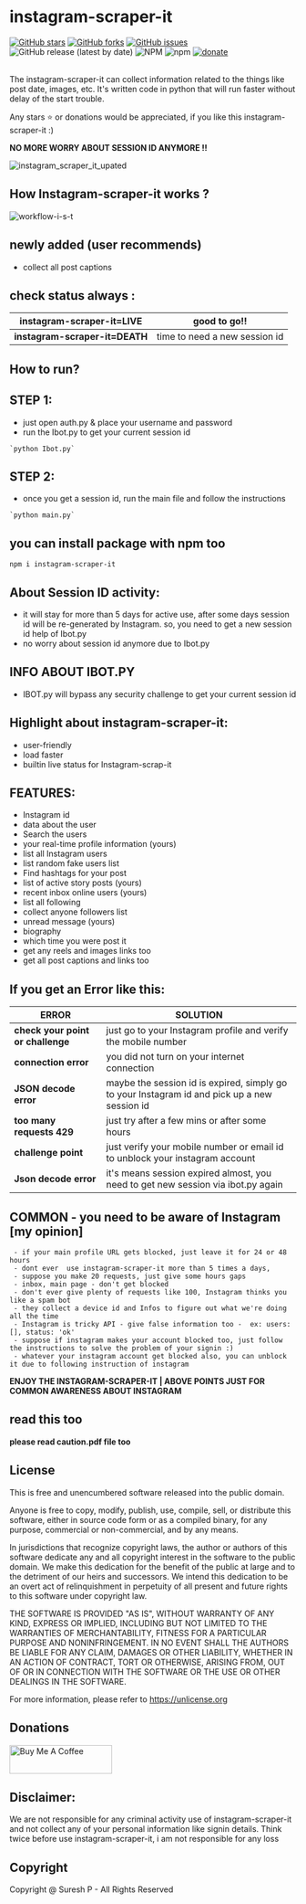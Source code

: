 <div align="left">
<h1> instagram-scraper-it </h1>
</div>
<div align="left">
<a href="https://github.com/sureshpandiyan1/instagram-scraper-it/stargazers"><img alt="GitHub stars" src="https://img.shields.io/github/stars/sureshpandiyan1/instagram-scraper-it"></a>
<a href="https://github.com/sureshpandiyan1/instagram-scraper-it/network"><img alt="GitHub forks" src="https://img.shields.io/github/forks/sureshpandiyan1/instagram-scraper-it"></a>
<a href="https://github.com/sureshpandiyan1/instagram-scraper-it/issues"><img alt="GitHub issues" src="https://img.shields.io/github/issues/sureshpandiyan1/instagram-scraper-it"></a>
<img alt="GitHub release (latest by date)" src="https://img.shields.io/github/v/release/sureshpandiyan1/instagram-scraper-it">
<img alt="NPM" src="https://img.shields.io/npm/l/instagram-scraper-it?color=green">
<img alt="npm" src="https://img.shields.io/npm/dt/instagram-scraper-it?label=npm-downloads">
<a href="#dnts"><img alt="donate" src="https://img.shields.io/badge/donate-orange"></a>
</div>

<br>

The instagram-scraper-it can collect information related to the things like post date, images, etc.
 It's written code in python that will run faster without delay of the start trouble.

Any stars ⭐ or donations would be appreciated, if you like this instagram-scraper-it :) 



**NO MORE WORRY ABOUT SESSION ID ANYMORE !!**

![instagram_scraper_it_upated](https://user-images.githubusercontent.com/112636345/195976765-b4da7ecc-bbb0-40aa-a1f9-d0abcbc912ab.jpg)


## How Instagram-scraper-it works ?

![workflow-i-s-t](https://user-images.githubusercontent.com/112636345/188807597-cae1d087-03f1-4f44-9f64-d310c8d75bda.jpg)

## newly added (user recommends)
 - collect all post captions
 
## check status always :

| **instagram-scraper-it=LIVE**  | good to go!!                  |
|--------------------------------|-------------------------------|
| **instagram-scraper-it=DEATH** | time to need a new session id |


## How to run? 

## STEP 1:
   - just open auth.py & place your username and password
   - run the Ibot.py to get your current session id
    
    `python Ibot.py`

## STEP 2:
   - once you get a session id, run the main file and follow the instructions
    
    `python main.py`
   
## you can install package with npm too

    npm i instagram-scraper-it


## About Session ID activity:
- it will stay for more than 5 days for active use, 
      after some days session id will be re-generated by Instagram.
      so, you need to get a new session id help of Ibot.py
- no worry about session id anymore due to Ibot.py

## INFO ABOUT IBOT.PY

 - IBOT.py will bypass any security challenge to get your current session id 

## Highlight about instagram-scraper-it:
- user-friendly
- load faster
- builtin live status for Instagram-scrap-it


## FEATURES:
   - Instagram id
   - data about the user
   - Search the users
   - your real-time profile information (yours)
   - list all Instagram users
   - list random fake users list
   - Find hashtags for your post
   - list of active story posts (yours)
   - recent inbox online users (yours)
   - list all following
   - collect anyone followers list
   - unread message (yours)
   - biography
   - which time you were post it
   - get any reels and images links too
   - get all post captions and links too


## If you get an Error like this:

| **ERROR**                         | **SOLUTION**                                                                                 |
|-----------------------------------|----------------------------------------------------------------------------------------------|
| **check your point or challenge** | just go to your Instagram profile and verify the mobile number                               |
| **connection error**              | you did not turn on your internet connection                                                 | 
| **JSON decode error**             | maybe the session id is expired, simply go to your Instagram id and pick up a new session id |
| **too many requests 429**         | just try after a few mins or after some hours                                                |
| **challenge point**               | just verify your mobile number or email id to unblock your instagram account                 |
| **Json decode error**             | it's means session expired almost, you need to get new session via ibot.py again             |



## COMMON - you need to be aware of Instagram [my opinion]
     - if your main profile URL gets blocked, just leave it for 24 or 48 hours
     - dont ever  use instagram-scraper-it more than 5 times a days,
     - suppose you make 20 requests, just give some hours gaps
     - inbox, main page - don't get blocked 
     - don't ever give plenty of requests like 100, Instagram thinks you like a spam bot
     - they collect a device id and Infos to figure out what we're doing all the time
     - Instagram is tricky API - give false information too -  ex: users: [], status: 'ok'
     - suppose if instagram makes your account blocked too, just follow the instructions to solve the problem of your signin :)
     - whatever your instagram account get blocked also, you can unblock it due to following instruction of instagram

**ENJOY THE INSTAGRAM-SCRAPER-IT | ABOVE POINTS JUST FOR COMMON AWARENESS ABOUT INSTAGRAM**
   
## read this too
 **please read caution.pdf file too**
## License

This is free and unencumbered software released into the public domain.

Anyone is free to copy, modify, publish, use, compile, sell, or
distribute this software, either in source code form or as a compiled
binary, for any purpose, commercial or non-commercial, and by any
means.

In jurisdictions that recognize copyright laws, the author or authors
of this software dedicate any and all copyright interest in the
software to the public domain. We make this dedication for the benefit
of the public at large and to the detriment of our heirs and
successors. We intend this dedication to be an overt act of
relinquishment in perpetuity of all present and future rights to this
software under copyright law.

THE SOFTWARE IS PROVIDED "AS IS", WITHOUT WARRANTY OF ANY KIND,
EXPRESS OR IMPLIED, INCLUDING BUT NOT LIMITED TO THE WARRANTIES OF
MERCHANTABILITY, FITNESS FOR A PARTICULAR PURPOSE AND NONINFRINGEMENT.
IN NO EVENT SHALL THE AUTHORS BE LIABLE FOR ANY CLAIM, DAMAGES OR
OTHER LIABILITY, WHETHER IN AN ACTION OF CONTRACT, TORT OR OTHERWISE,
ARISING FROM, OUT OF OR IN CONNECTION WITH THE SOFTWARE OR THE USE OR
OTHER DEALINGS IN THE SOFTWARE.

For more information, please refer to <https://unlicense.org>

## Donations
<div id="dnts">
<a href="https://www.buymeacoffee.com/sureshpandiyan" target="_blank"><img src="https://cdn.buymeacoffee.com/buttons/v2/arial-yellow.png" alt="Buy Me A Coffee" style="height: 50px !important;width: 180px !important;" ></a>
</div>



## Disclaimer:
We are not responsible for any criminal activity use of instagram-scraper-it and not collect any of your personal information like signin details.
Think twice before use instagram-scraper-it, i am not responsible for any loss

## Copyright

Copyright @ Suresh P - All Rights Reserved
